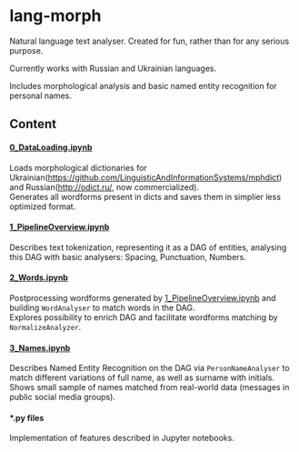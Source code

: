 # lang-morph

Natural language text analyser. 
Created for fun, rather than for any serious purpose.

Currently works with Russian and Ukrainian languages.

Includes morphological analysis and basic named entity recognition for personal names.

## Content

#### [0_DataLoading.ipynb](https://github.com/Alex314/lang-morph/blob/master/0_DataLoading.ipynb)

Loads morphological dictionaries for Ukrainian(https://github.com/LinguisticAndInformationSystems/mphdict) and Russian(http://odict.ru/, now commercialized).<br>
Generates all wordforms present in dicts and saves them in simplier less optimized format.

#### [1_PipelineOverview.ipynb](https://github.com/Alex314/lang-morph/blob/master/1_PipelineOverview.ipynb)

Describes text tokenization, representing it as a DAG of entities, analysing this DAG with basic analysers: Spacing, Punctuation, Numbers.

#### [2_Words.ipynb](https://github.com/Alex314/lang-morph/blob/master/2_Words.ipynb)

Postprocessing wordforms generated by [1_PipelineOverview.ipynb](https://github.com/Alex314/lang-morph/blob/master/1_PipelineOverview.ipynb) and building `WordAnalyser` to match words in the DAG.<br>
Explores possibility to enrich DAG and facilitate wordforms matching by `NormalizeAnalyzer`.

#### [3_Names.ipynb](https://github.com/Alex314/lang-morph/blob/master/3_Names.ipynb)

Describes Named Entity Recognition on the DAG via `PersonNameAnalyser` to match different variations of full name, as well as surname with initials.<br>
Shows small sample of names matched from real-world data (messages in public social media groups).

#### *.py files

Implementation of features described in Jupyter notebooks.
